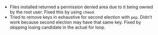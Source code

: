 - Files installed returned a permission denied area due to it being owned by the root user. Fixed this by using `chmod`.
- Tried to remove keys in exhaustive for second election with `pop`. Didn't work because second election may have that same key. Fixed by skipping losing candidate in the actual for loop.
